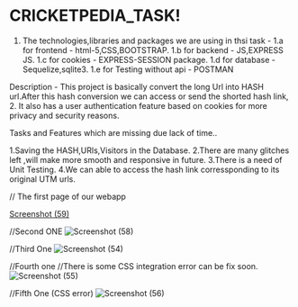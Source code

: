 # CRICKETPEDIA_TASK!
1. The technologies,libraries and packages we are using in thsi task -
1.a for frontend - html-5,CSS,BOOTSTRAP.
1.b for backend - JS,EXPRESS JS.
1.c for cookies - EXPRESS-SESSION package.
1.d for database - Sequelize,sqlite3.
1.e for Testing without api - POSTMAN

Description - This project is basically convert the long Url into HASH url.After this hash conversion we can access or send the shorted hash link,
2. It also has a user authentication feature based on cookies for more privacy and security reasons.

Tasks and Features which are missing due lack of time..

1.Saving the HASH,URls,Visitors in the Database.
2.There are many glitches left ,will make more smooth and responsive in future.
3.There is a need of Unit Testing.
4.We can able to access the hash link corressponding to its original UTM urls.


// The first page of our webapp 

[Screenshot (59)](https://user-images.githubusercontent.com/61931894/121771549-97a60800-cb8d-11eb-8513-8037748a03de.png)

//Second ONE
![Screenshot (58)](https://user-images.githubusercontent.com/61931894/121771556-a4c2f700-cb8d-11eb-96ed-6bf7edacfc53.png)


//Third One
![Screenshot (54)](https://user-images.githubusercontent.com/61931894/121771562-b0162280-cb8d-11eb-9b82-58d8c06b595a.png)

//Fourth one
//There is some CSS integration error can be fix soon.
![Screenshot (55)](https://user-images.githubusercontent.com/61931894/121771567-b7d5c700-cb8d-11eb-8b9b-b203d9437f62.png)

//Fifth One (CSS error)
![Screenshot (56)](https://user-images.githubusercontent.com/61931894/121771578-c7551000-cb8d-11eb-838d-7dd9f3f85522.png)

